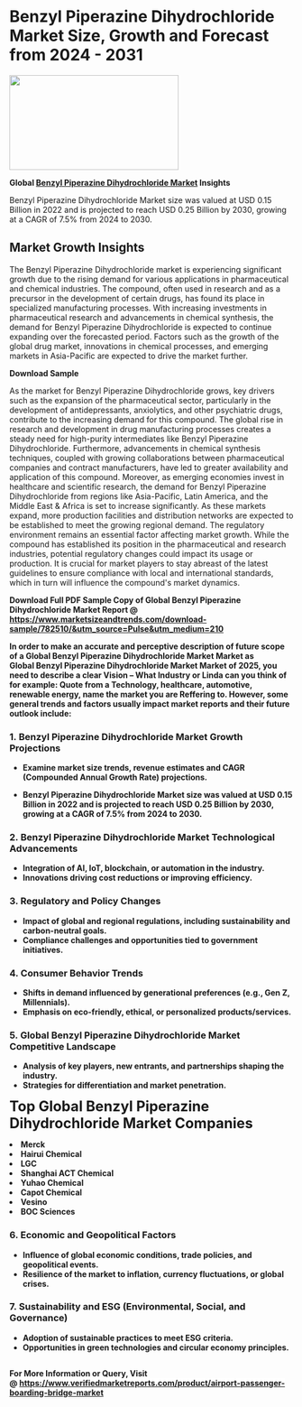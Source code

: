<H1>Benzyl Piperazine Dihydrochloride Market Size, Growth and Forecast from 2024 - 2031</H1><img class="aligncenter size-medium wp-image-584254" src="https://thirdeyenews.in/wp-content/uploads/2024/09/Global-Market-Research-300x168.jpeg" alt="" width="300" height="168" /><p><strong>Global&nbsp;<a href="https://www.marketsizeandtrends.com/download-sample/782510/&amp;utm_source=Pulse&amp;utm_medium=210">Benzyl Piperazine Dihydrochloride Market</a> Insights</strong></p><p>Benzyl Piperazine Dihydrochloride Market size was valued at USD 0.15 Billion in 2022 and is projected to reach USD 0.25 Billion by 2030, growing at a CAGR of 7.5% from 2024 to 2030.</p><p><h2>Market Growth Insights</h2> <p>The Benzyl Piperazine Dihydrochloride market is experiencing significant growth due to the rising demand for various applications in pharmaceutical and chemical industries. The compound, often used in research and as a precursor in the development of certain drugs, has found its place in specialized manufacturing processes. With increasing investments in pharmaceutical research and advancements in chemical synthesis, the demand for Benzyl Piperazine Dihydrochloride is expected to continue expanding over the forecasted period. Factors such as the growth of the global drug market, innovations in chemical processes, and emerging markets in Asia-Pacific are expected to drive the market further.</p> <p><strong>Download Sample</strong></p> <p>As the market for Benzyl Piperazine Dihydrochloride grows, key drivers such as the expansion of the pharmaceutical sector, particularly in the development of antidepressants, anxiolytics, and other psychiatric drugs, contribute to the increasing demand for this compound. The global rise in research and development in drug manufacturing processes creates a steady need for high-purity intermediates like Benzyl Piperazine Dihydrochloride. Furthermore, advancements in chemical synthesis techniques, coupled with growing collaborations between pharmaceutical companies and contract manufacturers, have led to greater availability and application of this compound. Moreover, as emerging economies invest in healthcare and scientific research, the demand for Benzyl Piperazine Dihydrochloride from regions like Asia-Pacific, Latin America, and the Middle East & Africa is set to increase significantly. As these markets expand, more production facilities and distribution networks are expected to be established to meet the growing regional demand. The regulatory environment remains an essential factor affecting market growth. While the compound has established its position in the pharmaceutical and research industries, potential regulatory changes could impact its usage or production. It is crucial for market players to stay abreast of the latest guidelines to ensure compliance with local and international standards, which in turn will influence the compound's market dynamics.</p> <p><strong></p><p><span class=""><strong>Download Full PDF Sample Copy of Global Benzyl Piperazine Dihydrochloride Market Report</strong> @ <a href="https://www.marketsizeandtrends.com/download-sample/782510/&amp;utm_source=Pulse&amp;utm_medium=210" target="_blank">https://www.marketsizeandtrends.com/download-sample/782510/&amp;utm_source=Pulse&amp;utm_medium=210</a></span></p><p>In order to make an accurate and perceptive description of future scope of a Global&nbsp;Benzyl Piperazine Dihydrochloride Market Market as Global&nbsp;Benzyl Piperazine Dihydrochloride Market Market of 2025, you need to describe a clear Vision &ndash; What Industry or Linda can you think of for example: Quote from a Technology, healthcare, automotive, renewable energy, name the market you are Reffering to. However, some general trends and factors usually impact market reports and their future outlook include:</p><h3>1.&nbsp;<strong>Benzyl Piperazine Dihydrochloride Market Growth Projections</strong></h3><ul><li>Examine market size trends, revenue estimates and CAGR (Compounded Annual Growth Rate) projections.</li><li><p>Benzyl Piperazine Dihydrochloride Market size was valued at USD 0.15 Billion in 2022 and is projected to reach USD 0.25 Billion by 2030, growing at a CAGR of 7.5% from 2024 to 2030.</p></li></ul><h3>2.&nbsp;<strong>Benzyl Piperazine Dihydrochloride Market Technological Advancements</strong></h3><ul><li>Integration of AI, IoT, blockchain, or automation in the industry.</li><li>Innovations driving cost reductions or improving efficiency.</li></ul><h3>3.&nbsp;<strong>Regulatory and Policy Changes</strong></h3><ul><li>Impact of global and regional regulations, including sustainability and carbon-neutral goals.</li><li>Compliance challenges and opportunities tied to government initiatives.</li></ul><h3>4.&nbsp;<strong>Consumer Behavior Trends</strong></h3><ul><li>Shifts in demand influenced by generational preferences (e.g., Gen Z, Millennials).</li><li>Emphasis on eco-friendly, ethical, or personalized products/services.</li></ul><h3>5.&nbsp;<strong>Global Benzyl Piperazine Dihydrochloride Market Competitive Landscape</strong></h3><ul><li>Analysis of key players, new entrants, and partnerships shaping the industry.</li><li>Strategies for differentiation and market penetration.</li></ul><p data-pm-slice="1 1 []"><span style="color: inherit; font-family: inherit; font-size: 25px;">Top Global Benzyl Piperazine Dihydrochloride Market Companies</span></p><div class="" data-test-id=""><p><li>Merck</li><li> Hairui Chemical</li><li> LGC</li><li> Shanghai ACT Chemical</li><li> Yuhao Chemical</li><li> Capot Chemical</li><li> Vesino</li><li> BOC Sciences</li></p></div><h3>6.&nbsp;<strong>Economic and Geopolitical Factors</strong></h3><ul><li>Influence of global economic conditions, trade policies, and geopolitical events.</li><li>Resilience of the market to inflation, currency fluctuations, or global crises.</li></ul><h3>7.&nbsp;<strong>Sustainability and ESG (Environmental, Social, and Governance)</strong></h3><ul><li>Adoption of sustainable practices to meet ESG criteria.</li><li>Opportunities in green technologies and circular economy principles.</li></ul><h2><strong style="font-size: 14px;">For More Information or Query, Visit @&nbsp;</strong><a style="background-color: #ffffff; font-size: 14px;" href="https://www.marketsizeandtrends.com/report/benzyl-piperazine-dihydrochloride-market/" target="_blank">https://www.verifiedmarketreports.com/product/airport-passenger-boarding-bridge-market</a></h2>
